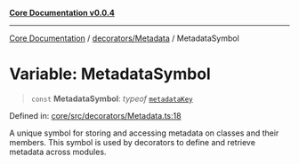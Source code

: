 [**Core Documentation v0.0.4**](../../../README.md)

***

[Core Documentation](../../../modules.md) / [decorators/Metadata](../README.md) / MetadataSymbol

# Variable: MetadataSymbol

> `const` **MetadataSymbol**: *typeof* [`metadataKey`](metadataKey.md)

Defined in: [core/src/decorators/Metadata.ts:18](https://github.com/stonemjs/core/blob/4b1b931e44a5db2600109fa7ae2a8b532ed77730/src/decorators/Metadata.ts#L18)

A unique symbol for storing and accessing metadata on classes and their members.
This symbol is used by decorators to define and retrieve metadata across modules.
